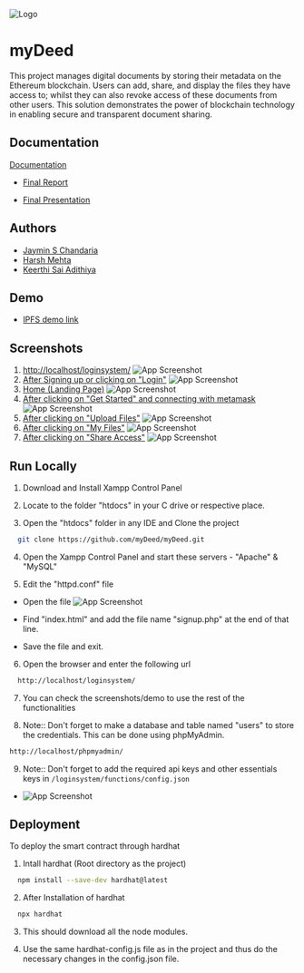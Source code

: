 
![Logo](https://github.com/myDeed/myDeed/blob/main/loginsystem/images/logo01.png)



# myDeed

This project manages digital documents by storing their metadata on the Ethereum blockchain. Users can add, share, and display the files they have access to; whilst they can also revoke access of these documents from other users. This solution demonstrates the power of blockchain technology in enabling secure and transparent document sharing.

## Documentation

[Documentation](https://github.com/myDeed/myDeed/tree/main/documents)

- [Final Report](https://github.com/myDeed/myDeed/blob/main/documents/B45-Project%20Report%20Final(signed).pdf)

- [Final Presentation](https://github.com/myDeed/myDeed/blob/main/documents/B45-myDeed-FinalVivaVoce-PPT.pptx)


## Authors

- [Jaymin S Chandaria](https://github.com/telekinetic-0004)
- [Harsh Mehta](https://github.com/aka-Harsh)
- [Keerthi Sai Adithiya](https://github.com/Bronzenstein)


## Demo

- [IPFS demo link](https://ipfs.io/ipfs/Qmb3E52LvsYw9Bgqhz9HaWtkH2oQLFQMX7Xe6hEmtBYQH5)


## Screenshots

1. [http://localhost/loginsystem/](http://localhost/loginsystem/)
![App Screenshot](https://github.com/myDeed/myDeed/blob/main/screenshots/page-1.png)
2. [After Signing up or clicking on "Login"](http://localhost/loginsystem/login.php)
![App Screenshot](https://github.com/myDeed/myDeed/blob/main/screenshots/page-2.png)
3. [Home (Landing Page)](http://localhost/loginsystem/Main.html)
![App Screenshot](https://github.com/myDeed/myDeed/blob/main/screenshots/page-3.png)
4. [After clicking on "Get Started" and connecting with metamask](http://localhost/loginsystem/functions/frames.html)
![App Screenshot](https://github.com/myDeed/myDeed/blob/main/screenshots/page-4.png)
5. [After clicking on "Upload Files"]()
![App Screenshot](https://github.com/myDeed/myDeed/blob/main/screenshots/page-5.png)
6. [After clicking on "My Files"]()
![App Screenshot](https://github.com/myDeed/myDeed/blob/main/screenshots/page-6.png)
7. [After clicking on "Share Access"]()
![App Screenshot](https://github.com/myDeed/myDeed/blob/main/screenshots/page-7.png)

## Run Locally

1. Download and Install Xampp Control Panel

2. Locate to the folder "htdocs" in your C drive or respective place.

3. Open the "htdocs" folder in any IDE and Clone the project

```bash
  git clone https://github.com/myDeed/myDeed.git
```

4. Open the Xampp Control Panel and start these servers - "Apache" & "MySQL"

5. Edit the "httpd.conf" file

- Open the file 
![App Screenshot](https://github.com/myDeed/myDeed/blob/main/screenshots/xampp-1.png)

- Find "index.html" and add the file name "signup.php" at the end of that line.

- Save the file and exit.

6. Open the browser and enter the following url

```bash
  http://localhost/loginsystem/
```

7. You can check the screenshots/demo to use the rest of the functionalities

8. Note:: Don't forget to make a database and table named "users" to store the credentials. This can be done using phpMyAdmin.

```bash
http://localhost/phpmyadmin/
```

9. Note:: Don't forget to add the required api keys and other essentials keys in `/loginsystem/functions/config.json`
- ![App Screenshot](https://github.com/myDeed/myDeed/blob/main/screenshots/change-keys.png)

## Deployment

To deploy the smart contract through hardhat


1. Intall hardhat (Root directory as the project)
```bash
  npm install --save-dev hardhat@latest
```

2. After Installation of hardhat
```bash
  npx hardhat
```

3. This should download all the node modules.

4. Use the same hardhat-config.js file as in the project and thus do the necessary changes in the config.json file.
